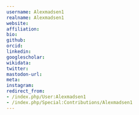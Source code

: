 ```yaml
---
username: Alexmadsen1
realname: Alexmadsen1
website: 
affiliation: 
bio: 
github: 
orcid: 
linkedin: 
googlescholar: 
wikidata: 
twitter: 
mastodon-url: 
meta:
instagram:
redirect_from:
- /index.php/User:Alexmadsen1
- /index.php/Special:Contributions/Alexmadsen1
---
```

